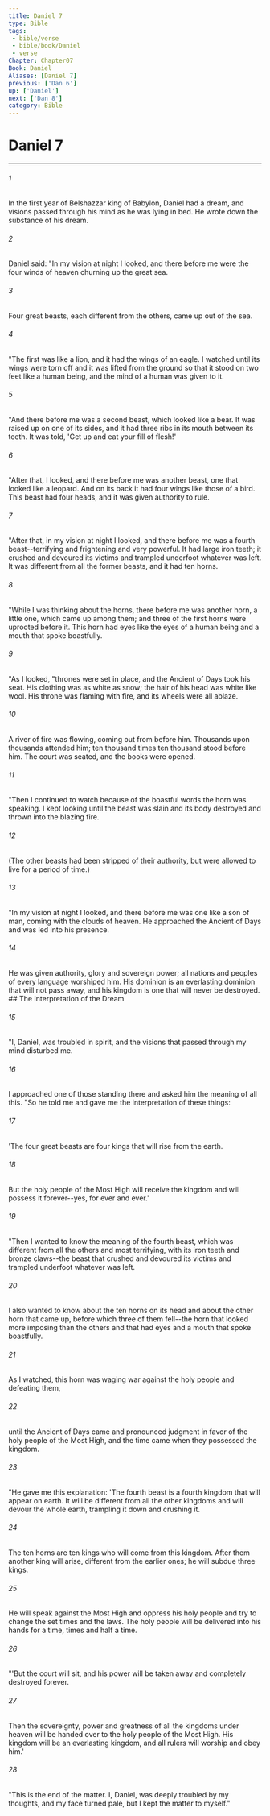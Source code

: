 ```yaml
---
title: Daniel 7
type: Bible
tags:
 - bible/verse
 - bible/book/Daniel
 - verse
Chapter: Chapter07
Book: Daniel
Aliases: [Daniel 7]
previous: ['Dan 6']
up: ['Daniel']
next: ['Dan 8']
category: Bible
---
```

# Daniel 7

***


###### 1 
In the first year of Belshazzar king of Babylon, Daniel had a dream, and visions passed through his mind as he was lying in bed. He wrote down the substance of his dream. 

###### 2 
Daniel said: "In my vision at night I looked, and there before me were the four winds of heaven churning up the great sea. 

###### 3 
Four great beasts, each different from the others, came up out of the sea. 

###### 4 
"The first was like a lion, and it had the wings of an eagle. I watched until its wings were torn off and it was lifted from the ground so that it stood on two feet like a human being, and the mind of a human was given to it. 

###### 5 
"And there before me was a second beast, which looked like a bear. It was raised up on one of its sides, and it had three ribs in its mouth between its teeth. It was told, 'Get up and eat your fill of flesh!' 

###### 6 
"After that, I looked, and there before me was another beast, one that looked like a leopard. And on its back it had four wings like those of a bird. This beast had four heads, and it was given authority to rule. 

###### 7 
"After that, in my vision at night I looked, and there before me was a fourth beast--terrifying and frightening and very powerful. It had large iron teeth; it crushed and devoured its victims and trampled underfoot whatever was left. It was different from all the former beasts, and it had ten horns. 

###### 8 
"While I was thinking about the horns, there before me was another horn, a little one, which came up among them; and three of the first horns were uprooted before it. This horn had eyes like the eyes of a human being and a mouth that spoke boastfully. 

###### 9 
"As I looked, "thrones were set in place, and the Ancient of Days took his seat. His clothing was as white as snow; the hair of his head was white like wool. His throne was flaming with fire, and its wheels were all ablaze. 

###### 10 
A river of fire was flowing, coming out from before him. Thousands upon thousands attended him; ten thousand times ten thousand stood before him. The court was seated, and the books were opened. 

###### 11 
"Then I continued to watch because of the boastful words the horn was speaking. I kept looking until the beast was slain and its body destroyed and thrown into the blazing fire. 

###### 12 
(The other beasts had been stripped of their authority, but were allowed to live for a period of time.) 

###### 13 
"In my vision at night I looked, and there before me was one like a son of man, coming with the clouds of heaven. He approached the Ancient of Days and was led into his presence. 

###### 14 
He was given authority, glory and sovereign power; all nations and peoples of every language worshiped him. His dominion is an everlasting dominion that will not pass away, and his kingdom is one that will never be destroyed. ## The Interpretation of the Dream 

###### 15 
"I, Daniel, was troubled in spirit, and the visions that passed through my mind disturbed me. 

###### 16 
I approached one of those standing there and asked him the meaning of all this. "So he told me and gave me the interpretation of these things: 

###### 17 
'The four great beasts are four kings that will rise from the earth. 

###### 18 
But the holy people of the Most High will receive the kingdom and will possess it forever--yes, for ever and ever.' 

###### 19 
"Then I wanted to know the meaning of the fourth beast, which was different from all the others and most terrifying, with its iron teeth and bronze claws--the beast that crushed and devoured its victims and trampled underfoot whatever was left. 

###### 20 
I also wanted to know about the ten horns on its head and about the other horn that came up, before which three of them fell--the horn that looked more imposing than the others and that had eyes and a mouth that spoke boastfully. 

###### 21 
As I watched, this horn was waging war against the holy people and defeating them, 

###### 22 
until the Ancient of Days came and pronounced judgment in favor of the holy people of the Most High, and the time came when they possessed the kingdom. 

###### 23 
"He gave me this explanation: 'The fourth beast is a fourth kingdom that will appear on earth. It will be different from all the other kingdoms and will devour the whole earth, trampling it down and crushing it. 

###### 24 
The ten horns are ten kings who will come from this kingdom. After them another king will arise, different from the earlier ones; he will subdue three kings. 

###### 25 
He will speak against the Most High and oppress his holy people and try to change the set times and the laws. The holy people will be delivered into his hands for a time, times and half a time. 

###### 26 
"'But the court will sit, and his power will be taken away and completely destroyed forever. 

###### 27 
Then the sovereignty, power and greatness of all the kingdoms under heaven will be handed over to the holy people of the Most High. His kingdom will be an everlasting kingdom, and all rulers will worship and obey him.' 

###### 28 
"This is the end of the matter. I, Daniel, was deeply troubled by my thoughts, and my face turned pale, but I kept the matter to myself." 
